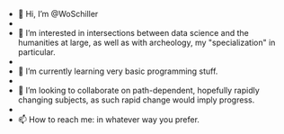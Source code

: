 - 👋 Hi, I’m @WoSchiller
- 
- 👀 I’m interested in intersections between data science and the humanities at large, as well as with archeology, my "specialization" in particular.
- 
- 🌱 I’m currently learning very basic programming stuff.
- 
- 💞️ I’m looking to collaborate on path-dependent, hopefully rapidly changing subjects, as such rapid change would imply progress.
- 
- 📫 How to reach me: in whatever way you prefer.

<!---
WoSchiller/WoSchiller is a ✨ special ✨ repository because its `README.md` (this file) appears on your GitHub profile.
You can click the Preview link to take a look at your changes.
--->
